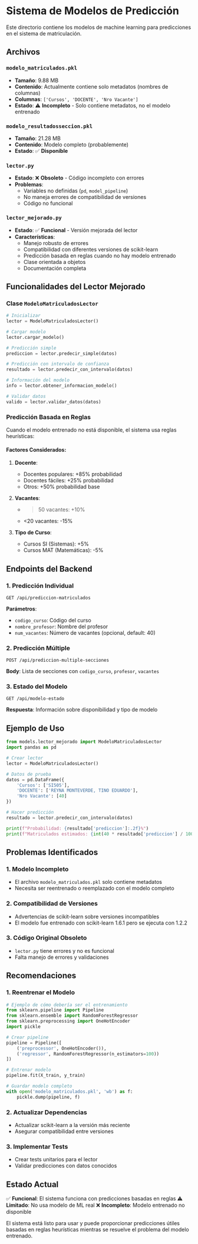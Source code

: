 # Sistema de Modelos de Predicción

Este directorio contiene los modelos de machine learning para predicciones en el sistema de matriculación.

## Archivos

### `modelo_matriculados.pkl`
- **Tamaño**: 9.88 MB
- **Contenido**: Actualmente contiene solo metadatos (nombres de columnas)
- **Columnas**: `['Cursos', 'DOCENTE', 'Nro Vacante']`
- **Estado**: ⚠️ **Incompleto** - Solo contiene metadatos, no el modelo entrenado

### `modelo_resultadosseccion.pkl`
- **Tamaño**: 21.28 MB
- **Contenido**: Modelo completo (probablemente)
- **Estado**: ✅ **Disponible**

### `lector.py`
- **Estado**: ❌ **Obsoleto** - Código incompleto con errores
- **Problemas**:
  - Variables no definidas (`pd`, `model_pipeline`)
  - No maneja errores de compatibilidad de versiones
  - Código no funcional

### `lector_mejorado.py`
- **Estado**: ✅ **Funcional** - Versión mejorada del lector
- **Características**:
  - Manejo robusto de errores
  - Compatibilidad con diferentes versiones de scikit-learn
  - Predicción basada en reglas cuando no hay modelo entrenado
  - Clase orientada a objetos
  - Documentación completa

## Funcionalidades del Lector Mejorado

### Clase `ModeloMatriculadosLector`

```python
# Inicializar
lector = ModeloMatriculadosLector()

# Cargar modelo
lector.cargar_modelo()

# Predicción simple
prediccion = lector.predecir_simple(datos)

# Predicción con intervalo de confianza
resultado = lector.predecir_con_intervalo(datos)

# Información del modelo
info = lector.obtener_informacion_modelo()

# Validar datos
valido = lector.validar_datos(datos)
```

### Predicción Basada en Reglas

Cuando el modelo entrenado no está disponible, el sistema usa reglas heurísticas:

#### Factores Considerados:
1. **Docente**:
   - Docentes populares: +85% probabilidad
   - Docentes fáciles: +25% probabilidad
   - Otros: +50% probabilidad base

2. **Vacantes**:
   - >50 vacantes: +10%
   - <20 vacantes: -15%

3. **Tipo de Curso**:
   - Cursos SI (Sistemas): +5%
   - Cursos MAT (Matemáticas): -5%

## Endpoints del Backend

### 1. Predicción Individual
```
GET /api/prediccion-matriculados
```
**Parámetros**:
- `codigo_curso`: Código del curso
- `nombre_profesor`: Nombre del profesor
- `num_vacantes`: Número de vacantes (opcional, default: 40)

### 2. Predicción Múltiple
```
POST /api/prediccion-multiple-secciones
```
**Body**: Lista de secciones con `codigo_curso`, `profesor`, `vacantes`

### 3. Estado del Modelo
```
GET /api/modelo-estado
```
**Respuesta**: Información sobre disponibilidad y tipo de modelo

## Ejemplo de Uso

```python
from models.lector_mejorado import ModeloMatriculadosLector
import pandas as pd

# Crear lector
lector = ModeloMatriculadosLector()

# Datos de prueba
datos = pd.DataFrame({
    'Cursos': ['SI505'],
    'DOCENTE': ['REYNA MONTEVERDE, TINO EDUARDO'],
    'Nro Vacante': [40]
})

# Hacer predicción
resultado = lector.predecir_con_intervalo(datos)

print(f"Probabilidad: {resultado['prediccion']:.2f}%")
print(f"Matriculados estimados: {int(40 * resultado['prediccion'] / 100)}")
```

## Problemas Identificados

### 1. Modelo Incompleto
- El archivo `modelo_matriculados.pkl` solo contiene metadatos
- Necesita ser reentrenado o reemplazado con el modelo completo

### 2. Compatibilidad de Versiones
- Advertencias de scikit-learn sobre versiones incompatibles
- El modelo fue entrenado con scikit-learn 1.6.1 pero se ejecuta con 1.2.2

### 3. Código Original Obsoleto
- `lector.py` tiene errores y no es funcional
- Falta manejo de errores y validaciones

## Recomendaciones

### 1. Reentrenar el Modelo
```python
# Ejemplo de cómo debería ser el entrenamiento
from sklearn.pipeline import Pipeline
from sklearn.ensemble import RandomForestRegressor
from sklearn.preprocessing import OneHotEncoder
import pickle

# Crear pipeline
pipeline = Pipeline([
    ('preprocessor', OneHotEncoder()),
    ('regressor', RandomForestRegressor(n_estimators=100))
])

# Entrenar modelo
pipeline.fit(X_train, y_train)

# Guardar modelo completo
with open('modelo_matriculados.pkl', 'wb') as f:
    pickle.dump(pipeline, f)
```

### 2. Actualizar Dependencias
- Actualizar scikit-learn a la versión más reciente
- Asegurar compatibilidad entre versiones

### 3. Implementar Tests
- Crear tests unitarios para el lector
- Validar predicciones con datos conocidos

## Estado Actual

✅ **Funcional**: El sistema funciona con predicciones basadas en reglas
⚠️ **Limitado**: No usa modelo de ML real
❌ **Incompleto**: Modelo entrenado no disponible

El sistema está listo para usar y puede proporcionar predicciones útiles basadas en reglas heurísticas mientras se resuelve el problema del modelo entrenado. 